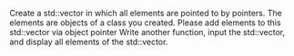 Create a std::vector in which all elements are pointed to by pointers. The elements are objects of a class you created.
Please add elements to this std::vector via object pointer
Write another function, input the std::vector, and display all elements of the std::vector.
